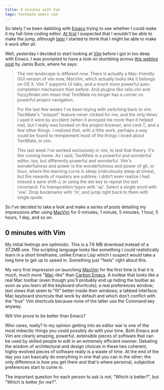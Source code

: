 ```yaml
---
title: 0 minutes with Vim
tags: textmate emacs vim
---
```


So lately I've been dabbling with [Emacs](/wiki/Emacs) trying to see whether I could make it my full-time coding editor. [At first](/blog/trying-emacs) I suspected that I wouldn't be able to make the jump, although [later](/blog/giving-up-on-emacs) I started to think that I might be able to make it work after all.

Well, yesterday I decided to start looking at [Vim](/wiki/Vim) before I got in too deep with Emacs. I was prompted to have a look on stumbling across [this weblog post](http://weblog.jamisbuck.org/2008/10/10/coming-home-to-vim) by Jamis Buck, where he says:

> The vim landscape is different now. There is actually a Mac-friendly GUI version of vim now, MacVim, which actually looks like it belongs on OS X. Vim 7 supports UI tabs, and a much more powerful auto-completion mechanism than before. And plugins like rails.vim and fuzzyfinder.vim mean that TextMate no longer has a corner on powerful project navigation.
>
> For the last few weeks I've been toying with switching back to vim. TextMate's "snippet" feature never clicked for me, and the only times I used it were by accident (when it annoyed me more than it helped me), but I really was hooked on the project browser, and cmd-T, and a few other things. I realized that, with a little work, perhaps a way could be found to reimplement most of the things I loved about TextMate, in vim.
>
> This last week I've worked exclusively in vim, to test that theory. It's like coming home. As I said, TextMate is a powerful and wonderful editor, too, but differently powerful and wonderful. Vim's wonderfulness and power is the wonderfulness and power of git, or linux, where the learning curve is steep (ridiculously steep at times), but the rewards of mastery are sublime. I didn't even realize I had missed a sane shift-J, or using the dot key to repeat the last command. Fix transposition typos with 'xp'. Select a single word with 'viw'. Drop bookmarks with 'm', and jump right back to them with single quote.

So I've decided to take a look and make a series of posts detailing my impressions after using [MacVim](/wiki/MacVim) for 0 minutes, 1 minute, 5 minutes, 1 hour, 5 hours, 1 day, and so on.

## 0 minutes with Vim

My initial feelings are optimistic. This is a 7.6 MB download instead of a 37.2MB one. The scripting language looks like something I could realistically learn in a short timeframe, unlike Emacs Lisp which I suspect would take a long time to get up to speed in. Something just "feels" right about this.

My very first impression on launching [MacVim](/wiki/MacVim) for the first time is that it is much, much more "[Mac](/wiki/Mac)-like" than [Carbon Emacs](/wiki/Carbon_Emacs). A toolbar that looks like a real Mac toolbar (even though you'll probably end up hiding the toolbar as soon as you learn all the keyboard shortcuts); a real preferences window; text views that seem to "fit" better inside their windows; a tabbed interface; Mac keyboard shortcuts that work by default and which don't conflict with the "true" Vim shortcuts because none of the latter use the Command key anyway.

Will Vim prove to be better than Emacs?

Who cares, really? In my opinion getting into an editor war is one of the most imbecilic things you could possibly do with your time. Both Emacs and Vim are clearly amazing, powerful, extensible pieces of software that can be used by skilled people to edit in an extremely efficient manner. Debating the wisdom of architectural and design choices in these two coherent, highly-evolved pieces of software really is a waste of time. At the end of the day you can basically do everything in one that you can in the other; the only difference is *how* you get there and that's where personal, subjective preferences start to come in.

The important question for each person to ask is *not*, "Which is better?", but "Which is better *for me*?".
